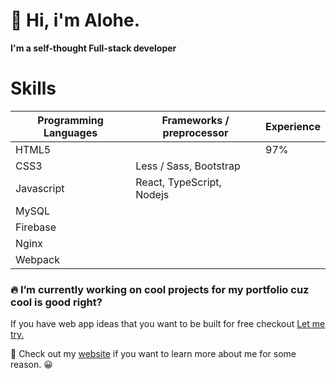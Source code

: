 # :wave: Hi, i'm Alohe. 
**I'm a self-thought Full-stack developer**

# Skills
| Programming Languages | Frameworks / preprocessor | Experience |
| --- | --- | --- |
| HTML5 | | 97% |
| CSS3 | Less / Sass, Bootstrap |  |
|Javascript | React, TypeScript, Nodejs | |
| MySQL | | |
| Firebase | | |
| Nginx | | |
| Webpack | | |


### :fire: I’m currently working on cool projects for my portfolio cuz cool is good right?
If you have web app ideas that you want to be built for free checkout [Let me try.](https://letmetry.octos.me/) 

:telescope: Check out my [website](https://alemalohe.github.io) if you want to learn more about me for some reason. :grinning:



<!--
**alemalohe/alemalohe** is a ✨ _special_ ✨ repository because its `README.md` (this file) appears on your GitHub profile.
Here are some ideas to get you started:
- 🔭 I’m currently working on ...
- 🌱 I’m currently learning ...
- 👯 I’m looking to collaborate on ...
- 🤔 I’m looking for help with ...
- 💬 Ask me about ...
- 📫 How to reach me: ...
- 😄 Pronouns: ...
- ⚡ Fun fact: ...
-->
